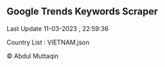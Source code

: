 

## Google Trends Keywords Scraper 
 
Last Update 11-03-2023 , 22:59:36

Country List :
VIETNAM.json



© Abdul Muttaqin 
